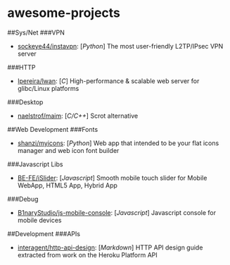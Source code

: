 awesome-projects
================

##Sys/Net
###VPN
* [sockeye44/instavpn](https://github.com/sockeye44/instavpn): [_Python_] The most user-friendly L2TP/IPsec VPN server 

###HTTP
* [lpereira/lwan](https://github.com/lpereira/lwan): [_C_] High-performance & scalable web server for glibc/Linux platforms

###Desktop
* [naelstrof/maim](https://github.com/naelstrof/maim): [_C/C++_] Scrot alternative

##Web Development
###Fonts
* [shanzi/myicons](https://github.com/shanzi/myicons): [_Python_] Web app that intended to be your flat icons manager and web icon font builder

###Javascript Libs
* [BE-FE/iSlider](https://github.com/BE-FE/iSlider): [_Javascript_] Smooth mobile touch slider for Mobile WebApp, HTML5 App, Hybrid App

###Debug
* [B1naryStudio/js-mobile-console](https://github.com/B1naryStudio/js-mobile-console): [_Javascript_] Javascript console for mobile devices

##Development
###APIs
* [interagent/http-api-design](https://github.com/interagent/http-api-design): [_Markdown_] HTTP API design guide extracted from work on the Heroku Platform API
